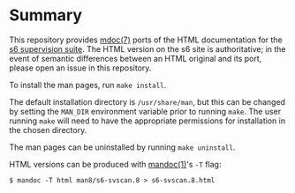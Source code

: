# Summary

This repository provides [mdoc(7)](https://man.openbsd.org/mdoc.7)
ports of the HTML documentation for the [s6 supervision
suite](http://skarnet.org/software/s6/). The HTML version on the s6
site is authoritative; in the event of semantic differences between an
HTML original and its port, please open an issue in this repository.

To install the man pages, run `make install`.

The default installation directory is `/usr/share/man`, but this can
be changed by setting the `MAN_DIR` environment variable prior to
running `make`.  The user running `make` will need to have the
appropriate permissions for installation in the chosen directory.

The man pages can be uninstalled by running `make uninstall`.

HTML versions can be produced with
[mandoc(1)](https://man.openbsd.org/mandoc.1)'s `-T` flag:

```
$ mandoc -T html man8/s6-svscan.8 > s6-svscan.8.html
```

